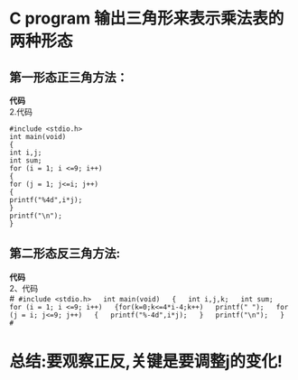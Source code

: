 C program 输出三角形来表示乘法表的两种形态  
===========     
第一形态正三角方法：  
---------------  
 __代码__  
2.代码  
```
#include <stdio.h>    
int main(void)    
{    
int i,j;    
int sum;    
for (i = 1; i <=9; i++)    
{    
for (j = 1; j<=i; j++)    
{    
printf("%4d",i*j);    
}    
printf("\n");    
}   
```  
第二形态反三角方法:  
---------------  
__代码__  
2、代码  
#```
#include <stdio.h>  
int main(void)  
{  
int i,j,k;  
int sum;  
for (i = 1; i <=9; i++)  
{for(k=0;k<=4*i-4;k++)  
printf(" ");  
for (j = i; j<=9; j++)  
{  
printf("%-4d",i*j);  
}  
printf("\n");  
}  
#```
# 总结:要观察正反,关键是要调整j的变化!


